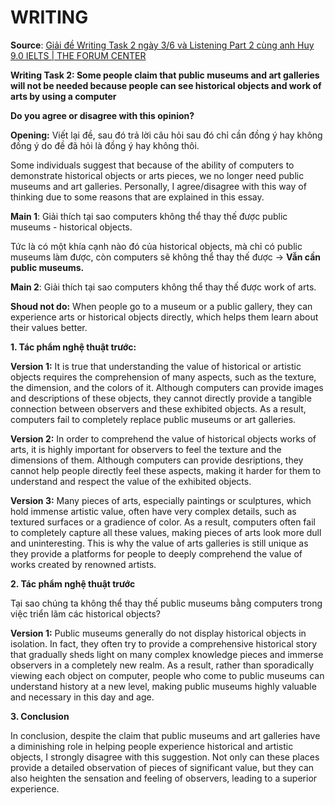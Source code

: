 # WRITING

**Source**: [Giải đề Writing Task 2 ngày 3/6 và Listening Part 2 cùng anh Huy 9.0 IELTS | THE FORUM CENTER](https://www.youtube.com/watch?v=H0r0gMWAxdw)

**Writing Task 2: Some people claim that public museums and art galleries will not be needed because people can see historical objects and work of arts by using a computer**

**Do you agree or disagree with this opinion?**

**Opening:** Viết lại đề, sau đó trả lời câu hỏi sau đó chỉ cần đồng ý hay không đồng ý do đề đã hỏi là đồng ý hay không thôi.

Some individuals suggest that because of the ability of computers to demonstrate historical objects or arts pieces, we no longer need public museums and art galleries. Personally, I agree/disagree with this way of thinking due to some reasons that are explained in this essay.

**Main 1**: Giải thích tại sao computers không thể thay thế được public museums - historical objects.

Tức là có một khía cạnh nào đó của historical objects, mà chỉ có public museums làm được, còn computers sẽ không thể thay thế được -> **Vẫn cần public museums.**

**Main 2**: Giải thích tại sao computers không thể thay thế được work of arts.

**Shoud not do:** When people go to a museum or a public gallery, they can experience arts or historical objects directly, which helps them learn about their values better.

**1. Tác phẩm nghệ thuật trước:** 

**Version 1:** It is true that understanding the value of historical or artistic objects requires the comprehension of many aspects, such as the texture, the dimension, and the colors of it. Although computers can provide images and descriptions of these objects, they cannot directly provide a tangible connection between observers and these exhibited objects. As a result, computers fail to completely replace public museums or art galleries.

**Version 2:** In order to comprehend the value of historical objects works of arts, it is highly important for observers to feel the texture and the dimensions of them. Although computers can provide desriptions, they cannot help people directly feel these aspects, making it harder for them to understand and respect the value of the exhibited objects.

**Version 3:** Many pieces of arts, especially paintings or sculptures, which hold immense artistic value, often have very complex details, such as textured surfaces or a gradience of color. As a result, computers often fail to completely capture all these values, making pieces of arts look more dull and uninteresting. This is why the value of arts galleries is still unique as they provide a platforms for people to deeply comprehend the value of works created by renowned artists.

**2. Tác phẩm nghệ thuật trước**

Tại sao chúng ta không thể thay thế public museums bằng computers trong việc triển lãm các historical objects?

**Version 1:** Public museums generally do not display historical objects in isolation. In fact, they often try to provide a comprehensive historical story that gradually sheds light on many complex knowledge pieces and immerse observers in a completely new realm. As a result, rather than sporadically viewing each object on computer, people who come to public museums can understand history at a new level, making public museums highly valuable and necessary in this day and age.

**3. Conclusion**

In conclusion, despite the claim that public museums and art galleries have a diminishing role in helping people experience historical and artistic objects, I strongly disagree with this suggestion. Not only can these places provide a detailed observation of pieces of significant value, but they can also heighten the sensation and feeling of observers, leading to a superior experience.